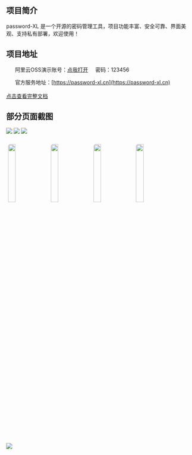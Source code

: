 ## 项目简介
password-XL 是一个开源的密码管理工具，项目功能丰富、安全可靠、界面美观、支持私有部署，欢迎使用！

## 项目地址
&nbsp;&nbsp;&nbsp;&nbsp;&nbsp;&nbsp;阿里云OSS演示账号：[点我打开](https://password-xl.cn/#/login?type=oss&autoLogin=a72224a46ea5ee07e6589c8a5d56f8f4905d5fbb86ddd07ff088bf6d8c91e992613554ad1772b902fea4644f57d6c127f4a909efe5b155fef63a01c21842dbfaec48584d21acb5d3f6668f5aa911a6068bb2bc24785571b8e8bcb20d956689c185a8daf60298ece9f70a1d1251507da721a386bbdccf936759969de699b8ffd3dec9b8c030f940b79c94c73df0167b22bd74164197447574e1404a15a0c436c72ad4e5a743b431be387da08ca2c0bbf7)
&nbsp;&nbsp;&nbsp;&nbsp;密码：123456

&nbsp;&nbsp;&nbsp;&nbsp;&nbsp;&nbsp;官方服务地址：[https://password-xl.cn](https://password-xl.cn)
<br/><br/>
[点击查看完整文档](https://gitee.com/huanyp/password-xl/wikis/Home)

## 部分页面截图
![](https://github.com/user-attachments/assets/9e408250-81df-48e9-909e-8cfa71330de8)
![](https://github.com/user-attachments/assets/c808ea34-1206-478c-8b8c-9851e5a9bfc9)
![](https://github.com/user-attachments/assets/d6b5b4cc-e476-40b8-825c-c4a5dc1a7910)

<img src="https://github.com/user-attachments/assets/ce9259c0-d926-4d90-9577-ae010112dcf5" width="20%" style="border-radius: 5px;margin: 2% 1%"/>
<img src="https://github.com/user-attachments/assets/9c893756-597b-4676-98a1-05d46ed43b4b" width="20%" style="border-radius: 5px;margin: 2% 1%"/>
<img src="https://github.com/user-attachments/assets/ee118324-caab-4e5f-8e30-4032f6a17e3b" width="20%" style="border-radius: 5px;margin: 2% 1%"/>
<img src="https://github.com/user-attachments/assets/0c6ee4a3-c909-41c0-9237-c66204b3a2f6" width="20%" style="border-radius: 5px;margin: 2% 1%"/>

![](https://github.com/user-attachments/assets/a754bd7a-7bd2-4cbc-8b4d-7c4751857653)
